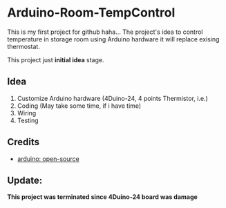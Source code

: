 # Arduino-Room-TempControl

  This is my first project for github haha...
  The project's idea to control temperature in storage room using Arduino hardware it will replace exising thermostat.
  
  This project just **initial idea** stage.

## Idea

  1. Customize Arduino hardware (4Duino-24, 4 points Thermistor, i.e.)
  2. Coding (May take some time, if i have time)
  3. Wiring
  4. Testing


## Credits
  * [arduino: open-source][1]
  
[1]: https://github.com/arduino/Arduino
  

## Update: 
  **This project was terminated since 4Duino-24 board was damage**
